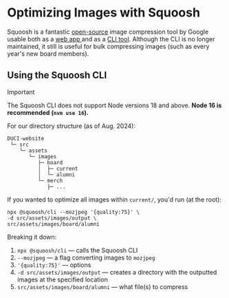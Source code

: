 # Optimizing Images with Squoosh

Squoosh is a fantastic [open-source](https://github.com/GoogleChromeLabs/squoosh) image compression tool by Google usable both as a [web app ](https://squoosh.app/) and as a [CLI tool](https://www.npmjs.com/package/@squoosh/cli). Although the CLI is no longer maintained, it still is useful for bulk compressing images (such as every year's new board members).

## Using the Squoosh CLI

> [!IMPORTANT]  
> The Squoosh CLI does not support Node versions 18 and above. **Node 16 is recommended (`nvm use 16`).**

For our directory structure (as of Aug. 2024):

```
DUCI-website
 └─ src
    └─ assets
       └─ images
          ├─ board
          │  ├─ current
          │  └─ alumni
          └─ merch
             ├─ ...
```

If you wanted to optimize all images within `current/`, you'd run (at the root):

```
npx @squoosh/cli --mozjpeg '{quality:75}' \
-d src/assets/images/output \
src/assets/images/board/alumni
```

Breaking it down:

1. `npx @squoosh/cli` — calls the Squoosh CLI
2. `--mozjpeg` — a flag converting images to `mozjpeg`
3. `'{quality:75}'` — options
4. `-d src/assets/images/output` — creates a directory with the outputted images at the specified location
5. `src/assets/images/board/alumni` — what file(s) to compress
